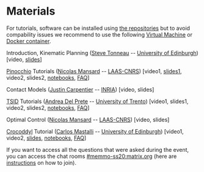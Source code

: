 # Materials

For tutorials, software can be installed using [the repositories](/summer-school/repositories) but to avoid compability issues we recommend to use the following [Virtual Machine](/summer-school/virtual_machine) or [Docker container](/summer-school/docker).

Introduction, Kinematic Planning ([Steve Tonneau](http://stevetonneau.fr/) -- [University of Edinburgh](http://www.ed.ac.uk/informatics))
 [video, [slides](/summer-school/materials/memmo_summer_school_intro_Steve_Tonneau.pdf)]

[Pinocchio](https://github.com/stack-of-tasks/pinocchio) Tutorials ([Nicolas Mansard](https://gepettoweb.laas.fr/index.php/Members/NicolasMansard) -- [LAAS-CNRS](http://projects.laas.fr/gepetto)) 
[video1, [slides1](/summer-school/materials/memmo_summer_school_Pinnochio_Nicolas_Mansard.pdf), video2, slides2, [notebooks](https://github.com/MeMory-of-MOtion/summer-school/tree/master/tutorials/pinocchio), [FAQ](https://scalar.vector.im/etherpad/p/r.1c0d00e84d66a3f5661a6eb2d9fd92f6)]

Contact Models ([Justin Carpentier](https://jcarpent.github.io/) -- [INRIA](https://www.di.ens.fr/)) [video, slides]

[TSID](https://github.com/stack-of-tasks/tsid) Tutorials ([Andrea Del Prete](https://andreadelprete.github.io/) -- [University of Trento](https://www.unitn.it/en)) 
[video1, slides1, video2, slides2, [notebooks](https://github.com/MeMory-of-MOtion/summer-school/tree/master/tutorials/tsid), [FAQ](https://scalar.vector.im/etherpad/p/r.e49f86965d701e427eaebe5b9e807ece)]

Optimal Control ([Nicolas Mansard](https://gepettoweb.laas.fr/index.php/Members/NicolasMansard) -- [LAAS-CNRS](http://projects.laas.fr/gepetto))
[video, slides]

[Crocoddyl](https://github.com/loco-3d/crocoddyl) Tutorial ([Carlos Mastalli](https://cmastalli.github.io/) -- [University of Edinburgh](http://www.ed.ac.uk/informatics))
[video1, video2, [slides](/summer-school/materials/memmo20ss_slides_crocoddyl.pdf), [notebooks](https://github.com/MeMory-of-MOtion/summer-school/tree/master/tutorials/crocoddyl), [FAQ](https://scalar.vector.im/etherpad/p/r.a4b2eda03c49aa15d2fac53a92980b4b)]


If you want to access all the questions that were asked during the event, you can access the chat rooms [#memmo-ss20:matrix.org](https://matrix.to/#/#memmo-ss20:matrix.org) (here are [instructions](/summer-school/matrix) on how to join).

